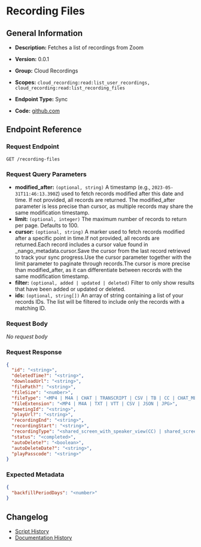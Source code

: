 <!-- BEGIN GENERATED CONTENT -->
# Recording Files

## General Information

- **Description:** Fetches a list of recordings from Zoom

- **Version:** 0.0.1
- **Group:** Cloud Recordings
- **Scopes:** `cloud_recording:read:list_user_recordings, cloud_recording:read:list_recording_files`
- **Endpoint Type:** Sync
- **Code:** [github.com](https://github.com/NangoHQ/integration-templates/tree/main/integrations/zoom/syncs/recording-files.ts)


## Endpoint Reference

### Request Endpoint

`GET /recording-files`

### Request Query Parameters

- **modified_after:** `(optional, string)` A timestamp (e.g., `2023-05-31T11:46:13.390Z`) used to fetch records modified after this date and time. If not provided, all records are returned. The modified_after parameter is less precise than cursor, as multiple records may share the same modification timestamp.
- **limit:** `(optional, integer)` The maximum number of records to return per page. Defaults to 100.
- **cursor:** `(optional, string)` A marker used to fetch records modified after a specific point in time.If not provided, all records are returned.Each record includes a cursor value found in _nango_metadata.cursor.Save the cursor from the last record retrieved to track your sync progress.Use the cursor parameter together with the limit parameter to paginate through records.The cursor is more precise than modified_after, as it can differentiate between records with the same modification timestamp.
- **filter:** `(optional, added | updated | deleted)` Filter to only show results that have been added or updated or deleted.
- **ids:** `(optional, string[])` An array of string containing a list of your records IDs. The list will be filtered to include only the records with a matching ID.

### Request Body

_No request body_

### Request Response

```json
{
  "id": "<string>",
  "deletedTime?": "<string>",
  "downloadUrl": "<string>",
  "filePath?": "<string>",
  "fileSize": "<number>",
  "fileType": "<MP4 | M4A | CHAT | TRANSCRIPT | CSV | TB | CC | CHAT_MESSAGE | SUMMARY | TIMELINE>",
  "fileExtension": "<MP4 | M4A | TXT | VTT | CSV | JSON | JPG>",
  "meetingId": "<string>",
  "playUrl?": "<string>",
  "recordingEnd": "<string>",
  "recordingStart": "<string>",
  "recordingType": "<shared_screen_with_speaker_view(CC) | shared_screen_with_speaker_view | shared_screen_with_gallery_view | active_speaker | gallery_view | shared_screen | audio_only | audio_transcript | chat_file | poll | host_video | closed_caption | timeline | thumbnail | audio_interpretation | summary | summary_next_steps | summary_smart_chapters | sign_interpretation | production_studio>",
  "status": "<completed>",
  "autoDelete?": "<boolean>",
  "autoDeleteDate?": "<string>",
  "playPasscode": "<string>"
}
```

### Expected Metadata

```json
{
  "backfillPeriodDays": "<number>"
}
```

## Changelog

- [Script History](https://github.com/NangoHQ/integration-templates/commits/main/integrations/zoom/syncs/recording-files.ts)
- [Documentation History](https://github.com/NangoHQ/integration-templates/commits/main/integrations/zoom/syncs/recording-files.md)

<!-- END  GENERATED CONTENT -->


